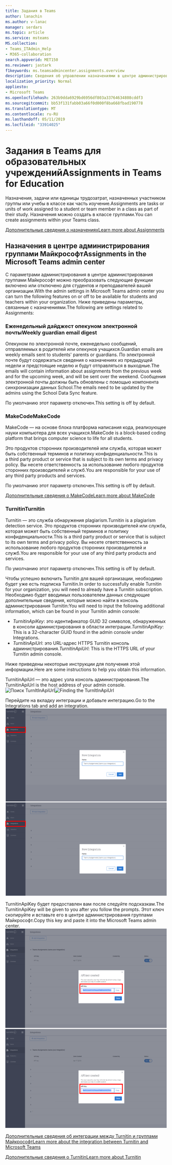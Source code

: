 ```yaml
---
title: Задания в Teams
author: lanachin
ms.author: v-lanac
manager: serdars
ms.topic: article
ms.service: msteams
MS.collection:
- Teams_ITAdmin_Help
- M365-collaboration
search.appverid: MET150
ms.reviewer: jastark
f1keywords: ms.teamsadmincenter.assignments.overview
description: Сведения об управлении назначениями в центре администрирования группами Майкрософт в группах для образовательных учреждений.
localization_priority: Normal
appliesto:
- Microsoft Teams
ms.openlocfilehash: 263b9dda6929bd6956df803a33764634808cddf3
ms.sourcegitcommit: bb53f131fabb03a66f0d000f8ba668fbad190778
ms.translationtype: MT
ms.contentlocale: ru-RU
ms.lasthandoff: 05/11/2019
ms.locfileid: "33914025"
---
```

# <a name="assignments-in-teams-for-education"></a><span data-ttu-id="16bb6-103">Задания в Teams для образовательных учреждений</span><span class="sxs-lookup"><span data-stu-id="16bb6-103">Assignments in Teams for Education</span></span>

<span data-ttu-id="16bb6-104">Назначения, задачи или единицы трудозатрат, назначенных участником группы или учебы в классе как часть изучение.</span><span class="sxs-lookup"><span data-stu-id="16bb6-104">Assignments are tasks or units of work assigned to a student or team member in a class as part of their study.</span></span> <span data-ttu-id="16bb6-105">Назначения можно создать в классе группами.</span><span class="sxs-lookup"><span data-stu-id="16bb6-105">You can create assignments within your Teams class.</span></span>

[<span data-ttu-id="16bb6-106">Дополнительные сведения о назначениях</span><span class="sxs-lookup"><span data-stu-id="16bb6-106">Learn more about Assignments</span></span>](https://support.office.com/article/microsoft-teams-5aa4431a-8a3c-4aa5-87a6-b6401abea114?ui=en-US&rs=en-IE&ad=IE#ID0EAABAAA=Assignments)

## <a name="assignments-in-the-microsoft-teams-admin-center"></a><span data-ttu-id="16bb6-107">Назначения в центре администрирования группами Майкрософт</span><span class="sxs-lookup"><span data-stu-id="16bb6-107">Assignments in the Microsoft Teams admin center</span></span>

<span data-ttu-id="16bb6-108">С параметрами администрирования в центре администрирования группами Майкрософт можно преобразовать следующие функции включено или отключено для студентов и преподавателей вашей организации.</span><span class="sxs-lookup"><span data-stu-id="16bb6-108">With the admin settings in Microsoft Teams admin center you can turn the following features on or off to be available for students and teachers within your organization.</span></span> <span data-ttu-id="16bb6-109">Ниже приведены параметры, связанные с назначениями.</span><span class="sxs-lookup"><span data-stu-id="16bb6-109">The following are settings related to Assignments:</span></span>

<span data-ttu-id="16bb6-110"><a name="#bkemaildigest"> </a></span><span class="sxs-lookup"><span data-stu-id="16bb6-110"></span></span>
### <a name="weekly-guardian-email-digest"></a><span data-ttu-id="16bb6-111">Еженедельный дайджест опекуном электронной почты</span><span class="sxs-lookup"><span data-stu-id="16bb6-111">Weekly guardian email digest</span></span>
<span data-ttu-id="16bb6-112">Опекуном по электронной почте, еженедельно сообщений, отправляемых в родителей или опекунов учащихся.</span><span class="sxs-lookup"><span data-stu-id="16bb6-112">Guardian emails are weekly emails sent to students' parents or guardians.</span></span> <span data-ttu-id="16bb6-113">По электронной почте будут содержаться сведения о назначениях из предыдущей недели и предстоящие неделю и будут отправляться в выходные.</span><span class="sxs-lookup"><span data-stu-id="16bb6-113">The emails will contain information about assignments from the previous week and for the upcoming week, and will be sent over the weekend.</span></span> <span data-ttu-id="16bb6-114">Сообщения электронной почты должны быть обновлены с помощью компонента синхронизации данных School.</span><span class="sxs-lookup"><span data-stu-id="16bb6-114">The emails need to be updated by the admins using the School Data Sync feature.</span></span>

<span data-ttu-id="16bb6-115">По умолчанию этот параметр отключен.</span><span class="sxs-lookup"><span data-stu-id="16bb6-115">This setting is off by default.</span></span>

<span data-ttu-id="16bb6-116"><a name="bkmakecode"> </a></span><span class="sxs-lookup"><span data-stu-id="16bb6-116"></span></span>
### <a name="makecode"></a><span data-ttu-id="16bb6-117">MakeCode</span><span class="sxs-lookup"><span data-stu-id="16bb6-117">MakeCode</span></span>
<span data-ttu-id="16bb6-118">MakeCode — на основе блока платформа написания кода, реализующее науки компьютера для всех учащихся.</span><span class="sxs-lookup"><span data-stu-id="16bb6-118">MakeCode is a block-based coding platform that brings computer science to life for all students.</span></span> 

<span data-ttu-id="16bb6-119">Это продуктов сторонних производителей или служба, которая может быть собственный терминов и политику конфиденциальности.</span><span class="sxs-lookup"><span data-stu-id="16bb6-119">This is a third party product or service that is subject to its own terms and privacy policy.</span></span> <span data-ttu-id="16bb6-120">Вы несете ответственность за использование любого продуктов сторонних производителей и служб.</span><span class="sxs-lookup"><span data-stu-id="16bb6-120">You are responsible for your use of any third party products and services.</span></span>

<span data-ttu-id="16bb6-121">По умолчанию этот параметр отключен.</span><span class="sxs-lookup"><span data-stu-id="16bb6-121">This setting is off by default.</span></span>

[<span data-ttu-id="16bb6-122">Дополнительные сведения о MakeCode</span><span class="sxs-lookup"><span data-stu-id="16bb6-122">Learn more about MakeCode</span></span>](https://www.microsoft.com/${locale}/makecode)

<span data-ttu-id="16bb6-123"><a name="#turnitin"> </a></span><span class="sxs-lookup"><span data-stu-id="16bb6-123"></span></span>
### <a name="turnitin"></a><span data-ttu-id="16bb6-124">Turnitin</span><span class="sxs-lookup"><span data-stu-id="16bb6-124">Turnitin</span></span>

<span data-ttu-id="16bb6-125">Turnitin — это служба обнаружения plagiarism.</span><span class="sxs-lookup"><span data-stu-id="16bb6-125">Turnitin is a plagiarism detection service.</span></span> <span data-ttu-id="16bb6-126">Это продуктов сторонних производителей или служба, которая может быть собственный терминов и политику конфиденциальности.</span><span class="sxs-lookup"><span data-stu-id="16bb6-126">This is a third party product or service that is subject to its own terms and privacy policy.</span></span> <span data-ttu-id="16bb6-127">Вы несете ответственность за использование любого продуктов сторонних производителей и служб.</span><span class="sxs-lookup"><span data-stu-id="16bb6-127">You are responsible for your use of any third party products and services.</span></span>

<span data-ttu-id="16bb6-128">По умолчанию этот параметр отключен.</span><span class="sxs-lookup"><span data-stu-id="16bb6-128">This setting is off by default.</span></span>

<span data-ttu-id="16bb6-129">Чтобы успешно включить Turnitin для вашей организации, необходимо будет уже есть подписка Turnitin.</span><span class="sxs-lookup"><span data-stu-id="16bb6-129">In order to successfully enable Turnitin for your organization, you will need to already have a Turnitin subscription.</span></span> <span data-ttu-id="16bb6-130">Необходимо будет вводимых пользователем данных следующие дополнительные сведения, которые можно найти в консоль администрирования Turnitin:</span><span class="sxs-lookup"><span data-stu-id="16bb6-130">You will need to input the following additional information, which can be found in your Turnitin admin console:</span></span>

  * <span data-ttu-id="16bb6-131">_TurnitinApiKey_: это идентификатор GUID 32 символов, обнаруженных в консоли администрирования в области интеграции.</span><span class="sxs-lookup"><span data-stu-id="16bb6-131">_TurnitinApiKey_: This is a 32-character GUID found in the admin console under Integrations.</span></span>
  * <span data-ttu-id="16bb6-132">_TurnitinApiUrl_: это URL-адрес HTTPS Turnitin консоль администрирования.</span><span class="sxs-lookup"><span data-stu-id="16bb6-132">_TurnitinApiUrl_: This is the HTTPS URL of your Turnitin admin console.</span></span>

<span data-ttu-id="16bb6-133">Ниже приведены некоторые инструкции для получения этой информации.</span><span class="sxs-lookup"><span data-stu-id="16bb6-133">Here are some instructions to help you obtain this information.</span></span>

<span data-ttu-id="16bb6-134">TurnitinApiUrl — это адрес узла консоль администрирования.</span><span class="sxs-lookup"><span data-stu-id="16bb6-134">The TurnitinApiUrl is the host address of your admin console.</span></span>
<span data-ttu-id="16bb6-135">![Поиск TurnItInApiUrl](./educationImages/Assignments_mopo_turnitin1.png)</span><span class="sxs-lookup"><span data-stu-id="16bb6-135">![Finding the TurnItInApiUrl](./educationImages/Assignments_mopo_turnitin1.png)</span></span>

<span data-ttu-id="16bb6-136">Перейдите на вкладку интеграции и добавьте интеграцию.</span><span class="sxs-lookup"><span data-stu-id="16bb6-136">Go to the Integrations tab and add an integration.</span></span>
<span data-ttu-id="16bb6-137">![Поиск TurnItInApiUrl](./educationImages/Assignments_mopo_turnitin2.png)</span><span class="sxs-lookup"><span data-stu-id="16bb6-137">![Finding the TurnItInApiUrl](./educationImages/Assignments_mopo_turnitin2.png)</span></span>

<span data-ttu-id="16bb6-138">TurnitinApiKey будет предоставлен вам после следуйте подсказкам.</span><span class="sxs-lookup"><span data-stu-id="16bb6-138">The TurnitinApiKey will be given to you after you follow the prompts.</span></span> <span data-ttu-id="16bb6-139">Этот ключ скопируйте и вставьте его в центре администрирования группами Майкрософт.</span><span class="sxs-lookup"><span data-stu-id="16bb6-139">Copy this key and paste it into the Microsoft Teams admin center.</span></span> 
<span data-ttu-id="16bb6-140">![Поиск TurnItInApiUrl](./educationImages/Assignments_mopo_turnitin3.png)</span><span class="sxs-lookup"><span data-stu-id="16bb6-140">![Finding the TurnItInApiUrl](./educationImages/Assignments_mopo_turnitin3.png)</span></span>

[<span data-ttu-id="16bb6-141">Дополнительные сведения об интеграции между Turnitin и группами Майкрософт</span><span class="sxs-lookup"><span data-stu-id="16bb6-141">Learn more about the integration between Turnitin and Microsoft Teams</span></span>](https://www.turnitin.com/products/feedback-studio/microsoft-teams-integration)

[<span data-ttu-id="16bb6-142">Дополнительные сведения о Turnitin</span><span class="sxs-lookup"><span data-stu-id="16bb6-142">Learn more about Turnitin</span></span>](https://www.turnitin.com/)
